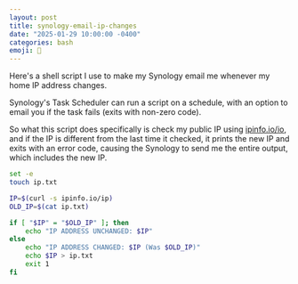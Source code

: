 ```yaml
---
layout: post
title: synology-email-ip-changes
date: "2025-01-29 10:00:00 -0400"
categories: bash
emoji: 📠
---
```


Here's a shell script I use to make my Synology email me
whenever my home IP address changes.

Synology's Task Scheduler can run a script on a schedule,
with an option to email you if the task fails (exits with non-zero
code).

So what this script does specifically is check my public IP using
[ipinfo.io/io](https://ipinfo.io/ip), and if the IP is different
from the last time it checked, it prints the new IP and exits
with an error code, causing the Synology to send me the entire
output, which includes the new IP.

```bash
set -e 
touch ip.txt

IP=$(curl -s ipinfo.io/ip)
OLD_IP=$(cat ip.txt)

if [ "$IP" = "$OLD_IP" ]; then
    echo "IP ADDRESS UNCHANGED: $IP"
else
    echo "IP ADDRESS CHANGED: $IP (Was $OLD_IP)"
    echo $IP > ip.txt
    exit 1
fi
```
